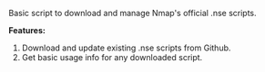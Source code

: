 Basic script to download and manage Nmap's official .nse scripts.

**Features:**
1. Download and update existing .nse scripts from Github.
2. Get basic usage info for any downloaded script.
